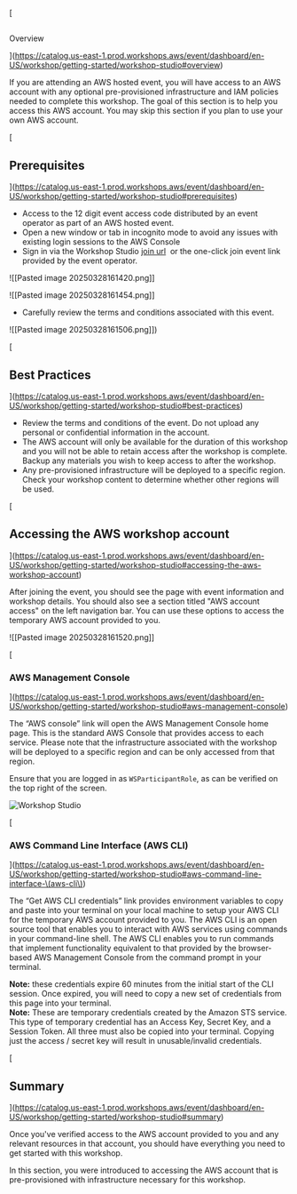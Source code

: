 [

##   
Overview

](https://catalog.us-east-1.prod.workshops.aws/event/dashboard/en-US/workshop/getting-started/workshop-studio#overview)

If you are attending an AWS hosted event, you will have access to an AWS account with any optional pre-provisioned infrastructure and IAM policies needed to complete this workshop. The goal of this section is to help you access this AWS account. You may skip this section if you plan to use your own AWS account.

[

## Prerequisites

](https://catalog.us-east-1.prod.workshops.aws/event/dashboard/en-US/workshop/getting-started/workshop-studio#prerequisites)

- Access to the 12 digit event access code distributed by an event operator as part of an AWS hosted event.
- Open a new window or tab in incognito mode to avoid any issues with existing login sessions to the AWS Console
- Sign in via the Workshop Studio [join url](https://catalog.workshops.aws/join)  or the one-click join event link provided by the event operator.

![[Pasted image 20250328161420.png]]

![[Pasted image 20250328161454.png]]

- Carefully review the terms and conditions associated with this event.

![[Pasted image 20250328161506.png]])

[

## Best Practices

](https://catalog.us-east-1.prod.workshops.aws/event/dashboard/en-US/workshop/getting-started/workshop-studio#best-practices)

- Review the terms and conditions of the event. Do not upload any personal or confidential information in the account.
- The AWS account will only be available for the duration of this workshop and you will not be able to retain access after the workshop is complete. Backup any materials you wish to keep access to after the workshop.
- Any pre-provisioned infrastructure will be deployed to a specific region. Check your workshop content to determine whether other regions will be used.

[

## Accessing the AWS workshop account

](https://catalog.us-east-1.prod.workshops.aws/event/dashboard/en-US/workshop/getting-started/workshop-studio#accessing-the-aws-workshop-account)

After joining the event, you should see the page with event information and workshop details. You should also see a section titled "AWS account access" on the left navigation bar. You can use these options to access the temporary AWS account provided to you.

![[Pasted image 20250328161520.png]]

[

### AWS Management Console

](https://catalog.us-east-1.prod.workshops.aws/event/dashboard/en-US/workshop/getting-started/workshop-studio#aws-management-console)

The “AWS console” link will open the AWS Management Console home page. This is the standard AWS Console that provides access to each service. Please note that the infrastructure associated with the workshop will be deployed to a specific region and can be only accessed from that region.

Ensure that you are logged in as `WSParticipantRole`, as can be verified on the top right of the screen.

![Workshop Studio](https://static.us-east-1.prod.workshops.aws/72c80ac7-9423-4bc3-9bde-25479f8ef882/static/images/workshopstudio/ws_wsparticipantrole.png?Key-Pair-Id=K36Q2WVO3JP7QD&Policy=eyJTdGF0ZW1lbnQiOlt7IlJlc291cmNlIjoiaHR0cHM6Ly9zdGF0aWMudXMtZWFzdC0xLnByb2Qud29ya3Nob3BzLmF3cy83MmM4MGFjNy05NDIzLTRiYzMtOWJkZS0yNTQ3OWY4ZWY4ODIvKiIsIkNvbmRpdGlvbiI6eyJEYXRlTGVzc1RoYW4iOnsiQVdTOkVwb2NoVGltZSI6MTc0Mzc1NjI2OH19fV19&Signature=XRBsAedHYWxOtTFVK2z%7EYS7QJoAjx7Jwgqq9wh-iZOUO3nsFbjIZRdpzKlptpU%7En310o1uNIYMtNIs-n32q%7EYN5XVUwZQ1W-UNbx1N6RXwWEVLR2NgIfnI0s0PnYFddhozSuqVOcv1ZOwdZYJvbKR8xqKX2BA7sjDvjX55Uk0OphGVv%7EkPfy4zJCnh-IS74bTIYmMKgcWbiiQPp8Y8oJormYhcdliD9vCck3VG8ZHHNc-SmM7ys64tkSeC8SjbHwTGh4fIed0XzIwACV4M07vvVb20Kf%7EgqslEFHqvCbV6C2zI5HzrFhfv1Um8hzh8J820GIgnNINGSDc-qeZRKMRg__)

[

### AWS Command Line Interface (AWS CLI)

](https://catalog.us-east-1.prod.workshops.aws/event/dashboard/en-US/workshop/getting-started/workshop-studio#aws-command-line-interface-\(aws-cli\))

The “Get AWS CLI credentials” link provides environment variables to copy and paste into your terminal on your local machine to setup your AWS CLI for the temporary AWS account provided to you. The AWS CLI is an open source tool that enables you to interact with AWS services using commands in your command-line shell. The AWS CLI enables you to run commands that implement functionality equivalent to that provided by the browser-based AWS Management Console from the command prompt in your terminal.

**Note:** these credentials expire 60 minutes from the initial start of the CLI session. Once expired, you will need to copy a new set of credentials from this page into your terminal.  
**Note:** These are temporary credentials created by the Amazon STS service. This type of temporary credential has an Access Key, Secret Key, and a Session Token. All three must also be copied into your terminal. Copying just the access / secret key will result in unusable/invalid credentials.

[

## Summary

](https://catalog.us-east-1.prod.workshops.aws/event/dashboard/en-US/workshop/getting-started/workshop-studio#summary)

Once you've verified access to the AWS account provided to you and any relevant resources in that account, you should have everything you need to get started with this workshop.

In this section, you were introduced to accessing the AWS account that is pre-provisioned with infrastructure necessary for this workshop.